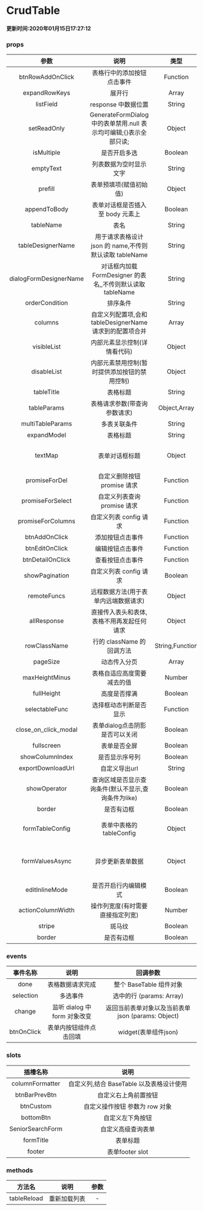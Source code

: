 # CrudTable

#### 更新时间:2020年01月15日17:27:12

### props

|          参数          |                               说明                                |      类型       |                 可选值                  |  默认值   |
| :--------------------: | :---------------------------------------------------------------: | :-------------: | :-------------------------------------: | :-------: |
|    btnRowAddOnClick    |                    表格行中的添加按钮点击事件                     |    Function     |                    -                    |   null    |
|     expandRowKeys      |                              展开行                               |      Array      |                    -                    |     -     |
|       listField        |                        response 中数据位置                        |     String      |             data/data.list              | data.list |
|      setReadOnly       | GenerateFormDialog 中的表单禁用.null 表示均可编辑;{}表示全部只读; |     Object      |   null/{}/{whiteList:{},blackList:{}}   |   null    |  |
|       isMultiple       |                           是否开启多选                            |     Boolean     |               true,false                |   false   |
|       emptyText        |                      列表数据为空时显示文字                       |     String      |                    -                    | 暂无数据  |
|        prefill         |                      表单预填项(赋值初始值)                       |     Object      |                    -                    |   null    |
|      appendToBody      |                 表单对话框是否插入至 body 元素上                  |     Boolean     |               true/false                |   false   |
|       tableName        |                               表名                                |     String      |                    -                    |    ''     |
|   tableDesignerName    |      用于请求表格设计 json 的 name,不传则默认读取 tableName       |     String      |                    -                    |   null    |
| dialogFormDesignerName |    对话框内加载 FormDesigner 的表名,,不传则默认读取 tableName     |     String      |                    -                    |   null    |
|     orderCondition     |                             排序条件                              |     String      |                    -                    |   null    |
|        columns         |     自定义列配置项,会和 tableDesignerName 请求到的配置项合并      |      Array      |                    -                    |    []     |
|      visibleList       |                         内部元素显示控制(详情看代码)                          |     Object      |                    -                    |    {}     |
|      disableList       |           内部元素禁用控制(暂时提供添加按钮的禁用控制)            |     Object      |     {btnAdd:false} / {btnAdd:true}      |    {}     |
|       tableTitle       |                             表格标题                              |     String      |                    -                    |    ''     |
|      tableParams       |                   表格请求参数(带查询参数请求)                    |  Object,Array   |                    -                    |    {}     |
|    multiTableParams    |                           多表关联条件                            |     String      |                    -                    |    ''     |
|      expandModel       |                             表格标题                              |     String      |                    -                    |    ''     |
|        textMap         |                          表单对话框标题                           |     Object      | { add:'添加',edit:'编辑',detail:'查看'} |    {}     |
|     promiseForDel      |                    自定义删除按钮 promise 请求                    |    Function     |      promiseForDel({ id: row.id })      |   null    |
|    promiseForSelect    |                    自定义列表查询 promise 请求                    |    Function     |                    -                    |   null    |
|   promiseForColumns    |                      自定义列表 config 请求                       |    Function     |                    -                    |   null    |
|     btnAddOnClick      |                         添加按钮点击事件                          |    Function     |                    -                    |   null    |
|     btnEditOnClick     |                         编辑按钮点击事件                          |    Function     |                    -                    |   null    |
|    btnDetailOnClick    |                         查看按钮点击事件                          |    Function     |                    -                    |    ''     |
|     showPagination     |                      自定义列表 config 请求                       |     Boolean     |               true/false                |   true    |
|      remoteFuncs       |               远程数据方法(用于表单内远端数据请求)                |     Object      |                    -                    |    {}     |
|      allResponse       |             直接传入表头和表体,表格不用再发起任何请求             |     Object      |                    -                    |   null    |
|      rowClassName      |                     行的 className 的回调方法                     | String,Function |                    -                    |   null    |
|      pageSize          |                     动态传入分页                     | Array |                    -                    |   [10,50,100]    |
|      maxHeightMinus    |                     表格自适应高度需要减去的值                     | Number |                    -                    |   285    |
|      fullHeight        |                     高度是否撑满                     | Boolean |                    -                    |   false    |
|      selectableFunc    |                     选择框动态判断是否显示                     | Function |                    -                    |   null   |
|      close_on_click_modal      |                     表单dialog点击阴影是否可以关闭                     | Boolean |                    -                    |   true   |
|      fullscreen      |                     表单是否全屏                     | Boolean |                    -                    |  false    |
|      showColumnIndex      |                     是否显示序号列                     | Boolean |                    -                    |   false    |
|      exportDownloadUrl      |                     自定义导出url                    | String |                    -                    |   null    |
|      showOperator      |                     查询区域是否显示查询条件(默认不显示,查询条件为like)                     | Boolean |                    -                    |   false    |
|      border      |                     是否有边框                     | Boolean |                    -                    |  true    |
|      formTableConfig      |                     表单中表格的tableConfig                     | Object |                    -                    |   详情看GenerateFormItem中解释    |
|      formValuesAsync      |                     异步更新表单数据                     | Object |                    -                    |  外层异步传入数据更新表单,注意不能直接修改formValues    |
|      editInlineMode      |                     是否开启行内编辑模式                     | Boolean |                    -                    |  false    |
|      actionColumnWidth      |                     操作列宽度(有时需要直接指定列宽)                    | Number |                    -                    |  null    |
|      stripe      |                     斑马纹                     | Boolean |                    -                    |  false    |
|      border      |                     是否有边框                     | Boolean |                    -                    |  true    |
### events

| 事件名称  |             说明             |                      回调参数                      |
| :-------: | :--------------------------: | :------------------------------------------------: |
|   done    |       表格数据请求完成       |              整个 BaseTable 组件对象               |
| selection |           多选事件           |              选中的行 (params: Array)              |
|  change   | 监听 dialog 中 form 对象改变 | 返回当前表单对象以及当前表单 json (params: Object) |
| btnOnClick |           表单内按钮组件点击回填           |             widget(表单组件json)              |

### slots

|    插槽名称     |                   说明                   |
| :-------------: | :--------------------------------------: |
| columnFormatter | 自定义列,结合 BaseTable 以及表格设计使用 |
|  btnBarPrevBtn  |           自定义右上角前置按钮           |
|    btnCustom    |      自定义操作按钮 参数为 row 对象      |
|    bottomBtn    |      自定义左下角按钮      |
|    SeniorSearchForm    |      自定义高级查询表单      |
|    formTitle    |      表单标题      |
|    footer    |      表单footer slot      |

### methods

|   方法名    |     说明     | 参数 |
| :---------: | :----------: | :--: |
| tableReload | 重新加载列表 |  -   |
